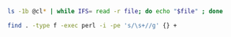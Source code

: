 ```bash
ls -1b @cl* | while IFS= read -r file; do echo "$file" ; done
```

```bash
find . -type f -exec perl -i -pe 's/\s+//g' {} +
```
